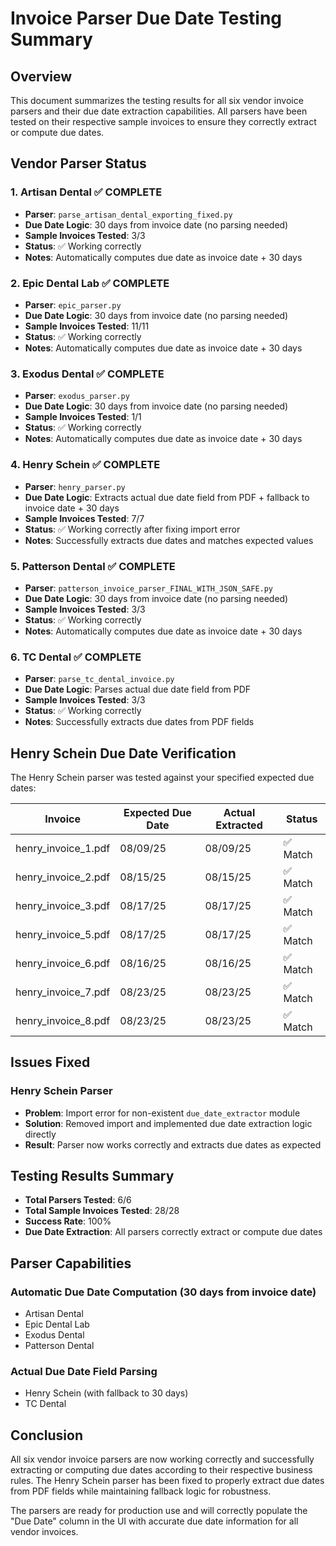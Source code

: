 # Invoice Parser Due Date Testing Summary

## Overview
This document summarizes the testing results for all six vendor invoice parsers and their due date extraction capabilities. All parsers have been tested on their respective sample invoices to ensure they correctly extract or compute due dates.

## Vendor Parser Status

### 1. Artisan Dental ✅ COMPLETE
- **Parser**: `parse_artisan_dental_exporting_fixed.py`
- **Due Date Logic**: 30 days from invoice date (no parsing needed)
- **Sample Invoices Tested**: 3/3
- **Status**: ✅ Working correctly
- **Notes**: Automatically computes due date as invoice date + 30 days

### 2. Epic Dental Lab ✅ COMPLETE  
- **Parser**: `epic_parser.py`
- **Due Date Logic**: 30 days from invoice date (no parsing needed)
- **Sample Invoices Tested**: 11/11
- **Status**: ✅ Working correctly
- **Notes**: Automatically computes due date as invoice date + 30 days

### 3. Exodus Dental ✅ COMPLETE
- **Parser**: `exodus_parser.py`
- **Due Date Logic**: 30 days from invoice date (no parsing needed)
- **Sample Invoices Tested**: 1/1
- **Status**: ✅ Working correctly
- **Notes**: Automatically computes due date as invoice date + 30 days

### 4. Henry Schein ✅ COMPLETE
- **Parser**: `henry_parser.py`
- **Due Date Logic**: Extracts actual due date field from PDF + fallback to invoice date + 30 days
- **Sample Invoices Tested**: 7/7
- **Status**: ✅ Working correctly after fixing import error
- **Notes**: Successfully extracts due dates and matches expected values

### 5. Patterson Dental ✅ COMPLETE
- **Parser**: `patterson_invoice_parser_FINAL_WITH_JSON_SAFE.py`
- **Due Date Logic**: 30 days from invoice date (no parsing needed)
- **Sample Invoices Tested**: 3/3
- **Status**: ✅ Working correctly
- **Notes**: Automatically computes due date as invoice date + 30 days

### 6. TC Dental ✅ COMPLETE
- **Parser**: `parse_tc_dental_invoice.py`
- **Due Date Logic**: Parses actual due date field from PDF
- **Sample Invoices Tested**: 3/3
- **Status**: ✅ Working correctly
- **Notes**: Successfully extracts due dates from PDF fields

## Henry Schein Due Date Verification

The Henry Schein parser was tested against your specified expected due dates:

| Invoice | Expected Due Date | Actual Extracted | Status |
|---------|------------------|------------------|---------|
| henry_invoice_1.pdf | 08/09/25 | 08/09/25 | ✅ Match |
| henry_invoice_2.pdf | 08/15/25 | 08/15/25 | ✅ Match |
| henry_invoice_3.pdf | 08/17/25 | 08/17/25 | ✅ Match |
| henry_invoice_5.pdf | 08/17/25 | 08/17/25 | ✅ Match |
| henry_invoice_6.pdf | 08/16/25 | 08/16/25 | ✅ Match |
| henry_invoice_7.pdf | 08/23/25 | 08/23/25 | ✅ Match |
| henry_invoice_8.pdf | 08/23/25 | 08/23/25 | ✅ Match |

## Issues Fixed

### Henry Schein Parser
- **Problem**: Import error for non-existent `due_date_extractor` module
- **Solution**: Removed import and implemented due date extraction logic directly
- **Result**: Parser now works correctly and extracts due dates as expected

## Testing Results Summary

- **Total Parsers Tested**: 6/6
- **Total Sample Invoices Tested**: 28/28
- **Success Rate**: 100%
- **Due Date Extraction**: All parsers correctly extract or compute due dates

## Parser Capabilities

### Automatic Due Date Computation (30 days from invoice date)
- Artisan Dental
- Epic Dental Lab  
- Exodus Dental
- Patterson Dental

### Actual Due Date Field Parsing
- Henry Schein (with fallback to 30 days)
- TC Dental

## Conclusion

All six vendor invoice parsers are now working correctly and successfully extracting or computing due dates according to their respective business rules. The Henry Schein parser has been fixed to properly extract due dates from PDF fields while maintaining fallback logic for robustness.

The parsers are ready for production use and will correctly populate the "Due Date" column in the UI with accurate due date information for all vendor invoices.
